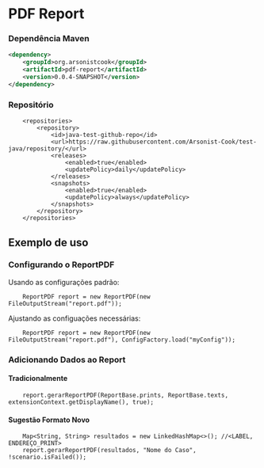 # PDF Report

### Dependência Maven
``` XML
<dependency>
	<groupId>org.arsonistcook</groupId>
	<artifactId>pdf-report</artifactId>
	<version>0.0.4-SNAPSHOT</version>
</dependency>
```

### Repositório
```
	<repositories>
		<repository>
			<id>java-test-github-repo</id>
			<url>https://raw.githubusercontent.com/Arsonist-Cook/test-java/repository/</url>
			<releases>
				<enabled>true</enabled>
				<updatePolicy>daily</updatePolicy>
			</releases>
			<snapshots>
				<enabled>true</enabled>
				<updatePolicy>always</updatePolicy>
			</snapshots>
		</repository>
	</repositories>

```


## Exemplo de uso

### Configurando o ReportPDF

Usando as configurações padrão:

```
	ReportPDF report = new ReportPDF(new FileOutputStream("report.pdf"));
```

Ajustando as configuações necessárias:

```
	ReportPDF report = new ReportPDF(new FileOutputStream("report.pdf"), ConfigFactory.load("myConfig"));
```

### Adicionando Dados ao Report

#### Tradicionalmente

```
	report.gerarReportPDF(ReportBase.prints, ReportBase.texts, extensionContext.getDisplayName(), true);
```

#### Sugestão Formato Novo
```
	Map<String, String> resultados = new LinkedHashMap<>(); //<LABEL, ENDEREÇO_PRINT>
    report.gerarReportPDF(resultados, "Nome do Caso", !scenario.isFailed());
```

